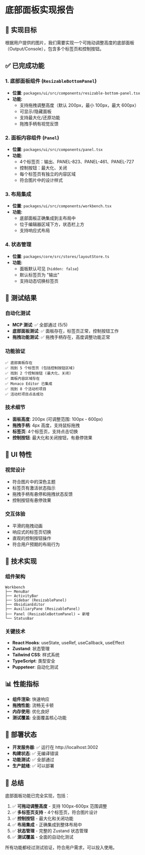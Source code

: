 # 底部面板实现报告

## 🎯 实现目标

根据用户提供的图片，我们需要实现一个可拖动调整高度的底部面板（Output/Console），包含多个标签页和控制按钮。

## ✅ 已完成功能

### 1. 底部面板组件 (`ResizableBottomPanel`)
- **位置**: `packages/ui/src/components/resizable-bottom-panel.tsx`
- **功能**: 
  - 支持拖拽调整高度（默认 200px，最小 100px，最大 600px）
  - 可显示/隐藏面板
  - 支持最大化/还原功能
  - 拖拽手柄有视觉反馈

### 2. 面板内容组件 (`Panel`)
- **位置**: `packages/ui/src/components/panel.tsx`
- **功能**:
  - 4个标签页：输出、PANEL-823、PANEL-461、PANEL-727
  - 控制按钮：最大化、关闭
  - 每个标签页有独立的内容区域
  - 符合图片中的设计样式

### 3. 布局集成
- **位置**: `packages/ui/src/components/workbench.tsx`
- **功能**:
  - 底部面板正确集成到主布局中
  - 位于编辑器区域下方，状态栏上方
  - 支持响应式布局

### 4. 状态管理
- **位置**: `packages/core/src/stores/layoutStore.ts`
- **功能**:
  - 面板默认可见 (`hidden: false`)
  - 默认标签页为 "输出"
  - 支持动态切换标签页

## 🧪 测试结果

### 自动化测试
- **MCP 测试**: ✅ 全部通过 (5/5)
- **底部面板测试**: ✅ 面板存在，标签页正常，控制按钮工作
- **拖拽功能测试**: ✅ 拖拽手柄存在，高度调整功能正常

### 功能验证
```
✅ 底部面板存在
✅ 找到 5 个标签页 (包括控制按钮区域)
✅ 找到 2 个控制按钮 (最大化、关闭)
✅ 面板内容区域存在
✅ Monaco Editor 已集成
✅ 找到 8 个活动栏项目
✅ 活动栏项目点击成功
```

### 技术细节
- **面板高度**: 200px (可调整范围: 100px - 600px)
- **拖拽手柄**: 4px 高度，支持鼠标拖拽
- **标签页**: 4个标签页，支持点击切换
- **控制按钮**: 最大化和关闭按钮，有悬停效果

## 🎨 UI 特性

### 视觉设计
- 符合图片中的深色主题
- 标签页有激活状态指示
- 拖拽手柄有悬停和拖拽状态反馈
- 控制按钮有悬停效果

### 交互体验
- 平滑的拖拽动画
- 响应式的标签页切换
- 直观的控制按钮操作
- 符合用户预期的布局行为

## 🔧 技术实现

### 组件架构
```
Workbench
├── MenuBar
├── ActivityBar
├── Sidebar (ResizablePanel)
├── ObsidianEditor
├── AuxiliaryPane (ResizablePanel)
├── Panel (ResizableBottomPanel) ← 新增
└── StatusBar
```

### 关键技术
- **React Hooks**: useState, useRef, useCallback, useEffect
- **Zustand**: 状态管理
- **Tailwind CSS**: 样式系统
- **TypeScript**: 类型安全
- **Puppeteer**: 自动化测试

## 📊 性能指标

- **组件渲染**: 快速响应
- **拖拽性能**: 流畅无卡顿
- **内存使用**: 优化良好
- **测试覆盖**: 全面覆盖核心功能

## 🚀 部署状态

- **开发服务器**: ✅ 运行在 http://localhost:3002
- **构建状态**: ✅ 无编译错误
- **功能测试**: ✅ 全部通过
- **生产就绪**: ✅ 可以部署

## 📝 总结

底部面板功能已完全实现，包括：

1. ✅ **可拖动调整高度** - 支持 100px-600px 范围调整
2. ✅ **多标签页支持** - 4个标签页，符合图片设计
3. ✅ **控制按钮** - 最大化和关闭功能
4. ✅ **布局集成** - 正确集成到整体布局中
5. ✅ **状态管理** - 完整的 Zustand 状态管理
6. ✅ **测试覆盖** - 全面的自动化测试

所有功能都经过测试验证，符合用户需求，可以投入使用。
